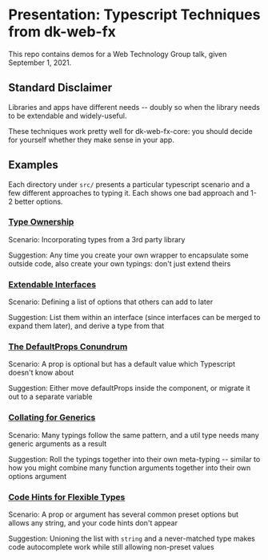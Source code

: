 # Presentation: Typescript Techniques from dk-web-fx

This repo contains demos for a Web Technology Group talk, given September 1, 2021.

## Standard Disclaimer

Libraries and apps have different needs -- doubly so when the library needs
to be extendable and widely-useful.

These techniques work pretty well for dk-web-fx-core:
you should decide for yourself whether they make sense in your app.

## Examples

Each directory under `src/` presents a particular typescript scenario and a few
different approaches to typing it. Each shows one bad approach and 1-2
better options.

### [Type Ownership](./src/1-type-ownership/)

Scenario: Incorporating types from a 3rd party library

Suggestion: Any time you create your own wrapper to encapsulate some outside
code, also create your own typings: don't just extend theirs

### [Extendable Interfaces](./src/2-extendable-interfaces/)

Scenario: Defining a list of options that others can add to later

Suggestion: List them within an interface (since interfaces can be merged to
expand them later), and derive a type from that

### [The DefaultProps Conundrum](./src/3-defaultProps-conundrum/)

Scenario: A prop is optional but has a default value which Typescript doesn't
know about

Suggestion: Either move defaultProps inside the component, or migrate it out
to a separate variable

### [Collating for Generics](./src/4-collating-for-generics/)

Scenario: Many typings follow the same pattern, and a util type needs many
generic arguments as a result

Suggestion: Roll the typings together into their own meta-typing -- similar to
how you might combine many function arguments together into their own options
argument

### [Code Hints for Flexible Types](./src/5-code-hints/)

Scenario: A prop or argument has several common preset options but allows any
string, and your code hints don't appear

Suggestion: Unioning the list with `string` and a never-matched type makes
code autocomplete work while still allowing non-preset values
